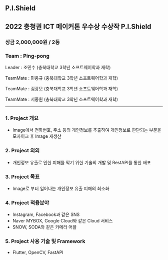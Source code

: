 ## P.I.Shield

## 2022 충청권 ICT 메이커톤 우수상 수상작 P.I.Shield

### 상금 2,000,000원 / 2등

### Team : Ping-pong

Leader : 조민수 (충북대학교 3학년 소프트웨어학과 재학)

TeamMate : 민웅규 (충북대학교 3학년 소프트웨어학과 재학)

TeamMate : 김광모 (충북대학교 3학년 소프트웨어학과 재학)

TeamMate : 서종원 (충북대학교 3학년 소프트웨어학과 재학)

<hr/>

### 1. Project 개요
   - Image에서 전화번호, 주소 등의 개인정보를 추출하여 개인정보로 판단되는 부분을 모자이크 후 Image 재생산

### 2. Project 의의
   - 개인정보 유출로 인한 피해를 막기 위한 기술의 개발 및 RestAPI를 통한 배포

### 3. Project 목표
   - Image로 부터 일어나는 개인정보 유출 피해의 최소화

### 4. Project 적용분야
   - Instagram, Facebook과 같은 SNS
   - Naver MYBOX, Google Cloud와 같은 Cloud 서비스
   - SNOW, SODA와 같은 카메라 어플

### 5. Project 사용 기술 및 Framework
   - Flutter, OpenCV, FastAPI
